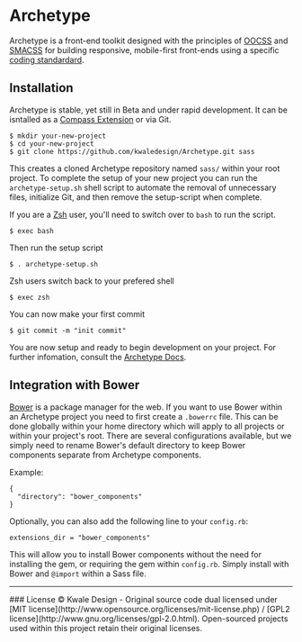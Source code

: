 Archetype
=========
Archetype is a front-end toolkit designed with the principles of [OOCSS](https://github.com/stubbornella/oocss) and [SMACSS](http://smacss.com) for building responsive, mobile-first front-ends using a specific [coding standardard](https://github.com/kwaledesign/Coding-Standards).

## Installation
Archetype is stable, yet still in Beta and under rapid development. It can be
isntalled as a [Compass
Extension](https://github.com/kwaledesign/Archetype-Compass) or via Git.

```
$ mkdir your-new-project
$ cd your-new-project
$ git clone https://github.com/kwaledesign/Archetype.git sass

```
This creates a cloned Archetype repository named `sass/` within your root
project. To complete the setup of your new project you can run the
`archetype-setup.sh` shell script to automate the removal of unnecessary files,
initialize Git, and then remove the setup-script when complete.

If you are a [Zsh](http://zsh.sourceforge.net/) user, you'll need to switch
over to `bash` to run the script.

```
$ exec bash
```

Then run the setup script

```
$ . archetype-setup.sh
```

Zsh users switch back to your prefered shell

```
$ exec zsh
```

You can now make your first commit

```
$ git commit -m "init commit"
```

You are now setup and ready to begin development on your project. For further
infomation, consult the [Archetype
Docs](http://kwaledesign.github.io/Archetype/).


## Integration with Bower
[Bower](http://bower.io/) is a package manager for the web. If you want to use Bower within an Archetype project you need to first create a `.bowerrc` file. This can be done globally within your home directory which will apply to all projects or within your project's root. There are several configurations available, but we simply need to rename Bower's default directory to keep Bower components separate from Archetype components.

Example:
```
{
  "directory": "bower_components"
}
```
Optionally, you can also add the following line to your `config.rb`:
```
extensions_dir = "bower_components"
```
This will allow you to install Bower components without the need for installing
the gem, or requiring the gem within `config.rb`. Simply install with Bower and
`@import` within a Sass file.


<hr>
### License
© Kwale Design - Original source code dual licensed under [MIT license](http://www.opensource.org/licenses/mit-license.php) / [GPL2 license](http://www.gnu.org/licenses/gpl-2.0.html). Open-sourced projects used within this project retain their original licenses.

